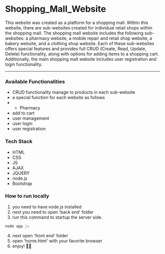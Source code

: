 # Shopping_Mall_Website

This website was created as a platform for a shopping mall. Within this website, there are sub-websites created for individual retail shops within the shopping mall. The shopping mall website includes the following sub-websites: a pharmacy website, a mobile repair and retail shop website, a bakery website, and a clothing shop website. Each of these sub-websites offers special features and provides full CRUD (Create, Read, Update, Delete) functionality, along with options for adding items to a shopping cart. Additionally, the main shopping mall website includes user registration and login functionality.

***
### Available Functionalities ###
- CRUD functionality manage to products in each sub-website
- a special function for each website as follows
- - Pharmacy
- add to cart
- user management
- user login
- user registration

### Tech Stack ###
- HTML
- CSS
- JS
- AJAX
- JQUERY
- node.js
- Bootstrap

### How to run locally ###
1. you need to have node.js installed
2. next you need to open 'back end' folder 
3. run this command to startup the server side.
```ruby
node app.js
```
4. next open 'front end' folder
5. open 'home.html' with your favorite browser
6. enjoy! 🥳🎉
